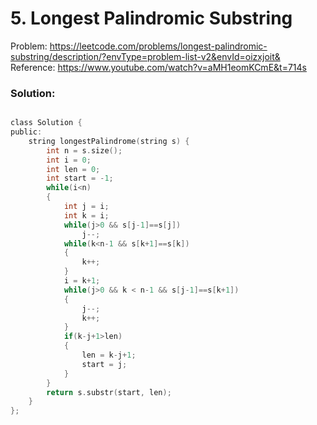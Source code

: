 # 5. Longest Palindromic Substring
Problem: https://leetcode.com/problems/longest-palindromic-substring/description/?envType=problem-list-v2&envId=oizxjoit&
Reference: https://www.youtube.com/watch?v=aMH1eomKCmE&t=714s
### Solution:
```c

class Solution {
public:
    string longestPalindrome(string s) {
        int n = s.size();
        int i = 0;
        int len = 0;
        int start = -1;
        while(i<n)
        {
            int j = i;
            int k = i;
            while(j>0 && s[j-1]==s[j])
                j--;
            while(k<n-1 && s[k+1]==s[k])
            {
                k++;
            }
            i = k+1;
            while(j>0 && k < n-1 && s[j-1]==s[k+1])
            {
                j--;
                k++;
            }
            if(k-j+1>len)
            {
                len = k-j+1;
                start = j;
            }
        }
        return s.substr(start, len);
    }
};